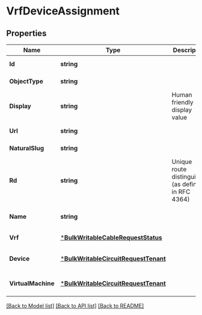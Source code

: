 # VrfDeviceAssignment

## Properties
Name | Type | Description | Notes
------------ | ------------- | ------------- | -------------
**Id** | **string** |  | [default to null]
**ObjectType** | **string** |  | [default to null]
**Display** | **string** | Human friendly display value | [default to null]
**Url** | **string** |  | [default to null]
**NaturalSlug** | **string** |  | [default to null]
**Rd** | **string** | Unique route distinguisher (as defined in RFC 4364) | [optional] [default to null]
**Name** | **string** |  | [optional] [default to null]
**Vrf** | [***BulkWritableCableRequestStatus**](BulkWritableCableRequest_status.md) |  | [default to null]
**Device** | [***BulkWritableCircuitRequestTenant**](BulkWritableCircuitRequest_tenant.md) |  | [optional] [default to null]
**VirtualMachine** | [***BulkWritableCircuitRequestTenant**](BulkWritableCircuitRequest_tenant.md) |  | [optional] [default to null]

[[Back to Model list]](../README.md#documentation-for-models) [[Back to API list]](../README.md#documentation-for-api-endpoints) [[Back to README]](../README.md)

